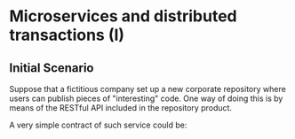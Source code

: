 # Microservices and distributed transactions (I)

## Initial Scenario

Suppose that a fictitious company set up a new corporate repository where users can publish pieces of "interesting" code. One way of doing this is by means of the RESTful API included in the repository product.

A very simple contract of such service could be:



 